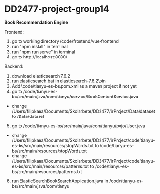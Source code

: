 # DD2477-project-group14

**Book Recommendation Engine**


Frontend:
1. go to working directory <repo>/code/frontend/vue-frontend
2. run "npm install" in terminal
3. run "npm run serve" in terminal
4. go to http://localhost:8080/

Backend:
1. download elasticsearch 7.6.2
2. run elasticsearch.bat in elasticsearch-7.6.2\bin
3. Add <repo>\code\tianyu-es-bs\pom.xml as a maven project if not yet
4. go to <repo>/code/tianyu-es-bs/src/main/java/com/tianyu/service/BookContentService.java
  - change /Users/filipkana/Documents/Skolarbete/DD2477/irProject/Data/dataset to <repo>/Data/dataset
5. go to <repo>/code/tianyu-es-bs/src/main/java/com/tianyu/pojo/User.java
  - change /Users/filipkana/Documents/Skolarbete/DD2477/irProject/code/tianyu-es-bs/src/main/resources/stopWords.txt to <repo>/code/tianyu-es-bs/src/main/resources/stopWords.txt
  - change /Users/filipkana/Documents/Skolarbete/DD2477/irProject/code/tianyu-es-bs/src/main/resources/patterns.txt to <repo>/code/tianyu-es-bs/src/main/resources/patterns.txt
6. run ElasticSearchBookSearchApplication.java in <repo>/code/tianyu-es-bs/src/main/java/com/tianyu
